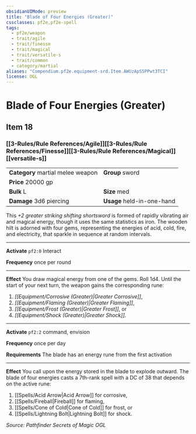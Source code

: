 ```yaml
---
obsidianUIMode: preview
title: "Blade of Four Energies (Greater)"
cssclasses: pf2e,pf2e-spell
tags:
  - pf2e/weapon
  - trait/agile
  - trait/finesse
  - trait/magical
  - trait/versatile-s
  - trait/common
  - category/martial
aliases: "Compendium.pf2e.equipment-srd.Item.AWUzApS5PPwt3TCI"
license: OGL
---
```

# Blade of Four Energies (Greater)
## Item 18
### [[3-Rules/Rule References/Agile]][[3-Rules/Rule References/Finesse]][[3-Rules/Rule References/Magical]][[versatile-s]]

|  |  |
| -- | -- |
| **Category** martial melee weapon | **Group** sword |
| **Price** 20000 gp |  |
| **Bulk** L | **Size** med |
| **Damage** 3d6 piercing  | **Usage** held-in-one-hand |



This _+2 greater striking shifting shortsword_ is formed of rapidly vibrating air and magical energy, though it uses the same statistics as iron. The wooden hilt is adorned with four gems, representing the energies of acid, cold, fire, and electricity, that sparkle in sequence at random intervals.

* * *

**Activate** `pf2:0` Interact

**Frequency** once per round

* * *

**Effect** You draw magical energy from one of the gems. Roll 1d4. Until the start of your next turn, the weapon gains the corresponding rune:

1.  _[[Equipment/Corrosive (Greater)|Greater Corrosive]]_,
2.  _[[Equipment/Flaming (Greater)|Greater Flaming]]_,
3.  _[[Equipment/Frost (Greater)|Greater Frost]]_, or
4.  _[[Equipment/Shock (Greater)|Greater Shock]]_.

* * *

**Activate** `pf2:2` command, envision

**Frequency** once per day

**Requirements** The blade has an energy rune from the first activation

* * *

**Effect** You call upon the energy stored in the blade to explode outward. The blade of four energies casts a 7th-rank spell with a DC of 38 that depends on the active rune:

1.  [[Spells/Acid Arrow|Acid Arrow]] for corrosive,
2.  [[Spells/Fireball|Fireball]] for flaming,
3.  [[Spells/Cone of Cold|Cone of Cold]] for frost, or
4.  [[Spells/Lightning Bolt|Lightning Bolt]] for shock.

*Source: Pathfinder Secrets of Magic*
*OGL*